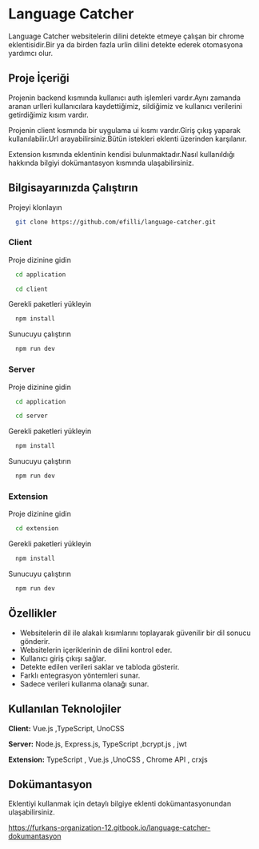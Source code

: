 
# Language Catcher 

Language Catcher websitelerin dilini detekte etmeye çalışan bir chrome eklentisidir.Bir ya da birden fazla urlin dilini detekte ederek otomasyona yardımcı olur.

## Proje İçeriği

Projenin backend kısmında kullanıcı auth işlemleri vardır.Aynı zamanda aranan urlleri kullanıcılara kaydettiğimiz, sildiğimiz ve kullanıcı verilerini getirdiğimiz kısım vardır.

Projenin client kısmında bir uygulama ui kısmı vardır.Giriş çıkış yaparak kullanılabilir.Url arayabilirsiniz.Bütün istekleri eklenti üzerinden karşılanır.

Extension kısmında eklentinin kendisi bulunmaktadır.Nasıl kullanıldığı hakkında bilgiyi dokümantasyon kısmında ulaşabilirsiniz.


## Bilgisayarınızda Çalıştırın

Projeyi klonlayın

```bash
  git clone https://github.com/efilli/language-catcher.git
```

### Client



Proje dizinine gidin

```bash
  cd application
```
```bash
  cd client
```

Gerekli paketleri yükleyin

```bash
  npm install
```

Sunucuyu çalıştırın

```bash
  npm run dev
```

### Server


Proje dizinine gidin

```bash
  cd application
```
```bash
  cd server
```

Gerekli paketleri yükleyin

```bash
  npm install
```

Sunucuyu çalıştırın

```bash
  npm run dev
```  

### Extension


Proje dizinine gidin

```bash
  cd extension
```

Gerekli paketleri yükleyin

```bash
  npm install
```

Sunucuyu çalıştırın

```bash
  npm run dev
```  
## Özellikler

- Websitelerin dil ile alakalı kısımlarını toplayarak güvenilir bir dil sonucu gönderir.
- Websitelerin içeriklerinin de dilini kontrol eder.
- Kullanıcı giriş çıkışı sağlar.
- Detekte edilen verileri saklar ve tabloda gösterir.
- Farklı entegrasyon yöntemleri sunar.
- Sadece verileri kullanma olanağı sunar.

  
## Kullanılan Teknolojiler

**Client:** Vue.js ,TypeScript, UnoCSS

**Server:** Node.js, Express.js, TypeScript ,bcrypt.js , jwt

**Extension:** TypeScript , Vue.js ,UnoCSS , Chrome API , crxjs

  
## Dokümantasyon

Eklentiyi kullanmak için detaylı bilgiye eklenti dokümantasyonundan ulaşabilirsiniz.

https://furkans-organization-12.gitbook.io/language-catcher-dokumantasyon

  